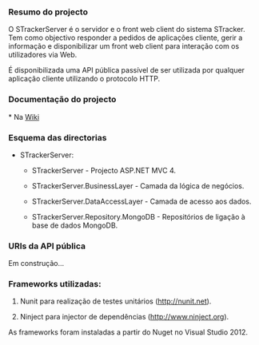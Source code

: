 ### Resumo do projecto

O STrackerServer é o servidor e o front web client do sistema STracker. Tem como
objectivo responder a pedidos de aplicações cliente, gerir a informação e
disponibilizar um front web client para interação com os utilizadores via Web.

É disponibilizada uma API pública passível de ser utilizada por qualquer
aplicação cliente utilizando o protocolo HTTP.



### Documentação do projecto

\* Na [Wiki](Home)



### Esquema das directorias

-   STrackerServer:

    -   STrackerServer - Projecto ASP.NET MVC 4.

    -   STrackerServer.BusinessLayer - Camada da lógica de negócios.

    -   STrackerServer.DataAccessLayer - Camada de acesso aos dados.

    -   STrackerServer.Repository.MongoDB - Repositórios de ligação à base de
        dados MongoDB.



### URIs da API pública

Em construção...



### Frameworks utilizadas:

1.  Nunit para realização de testes unitários (<http://nunit.net>).

2.  Ninject para injector de dependências (<http://www.ninject.org>).

As frameworks foram instaladas a partir do Nuget no Visual Studio 2012.
